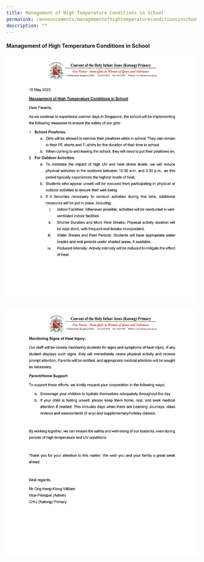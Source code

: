 ```yaml
---
title: Management of High Temperature Conditions in School
permalink: /announcements/managementofhightemperatureconditionsinschool/
description: ""
---
```

#### Management of High Temperature Conditions in School

![](/images/management%20of%20high%20temperature%20in%20school_page_1.jpg)

![](/images/management%20of%20high%20temperature%20in%20school_page_2.jpg)